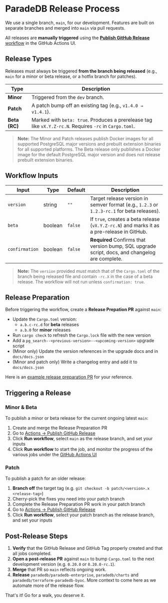 # ParadeDB Release Process

We use a single branch, `main`, for our development. Features are built on separate branches and merged into `main` via pull requests.

All releases are **manually triggered** using the [**Publish GitHub Release** workflow](https://github.com/paradedb/paradedb/actions/workflows/publish-github-release.yml) in the GitHub Actions UI.

## Release Types

Releases must always be triggered **from the branch being released** (e.g., `main` for a minor or beta release, or a hotfix branch for patches).

| Type          | Description                                                                                             |
| ------------- | ------------------------------------------------------------------------------------------------------- |
| **Minor**     | Triggered from the `dev` branch.                                                                        |
| **Patch**     | A patch bump off an existing tag (e.g., `v1.4.0 → v1.4.1`).                                             |
| **Beta (RC)** | Marked with `beta: true`. Produces a prerelease tag like `vX.Y.Z-rc.N`. Requires `-rc` in `Cargo.toml`. |

> **Note:** The Minor and Patch releases publish Docker images for all supported PostgreSQL major versions and prebuilt extension binaries for all supported platforms. The Beta release only publishes a Docker image for the default PostgreSQL major version and does not release prebuilt extension binaries.

## Workflow Inputs

| Input          | Type    | Default | Description                                                                                    |
| -------------- | ------- | ------- | ---------------------------------------------------------------------------------------------- |
| `version`      | string  | `""`    | Target release version in semver format (e.g., `1.2.3` or `1.2.3-rc.1` for beta releases).     |
| `beta`         | boolean | `false` | If `true`, creates a beta release (`vX.Y.Z-rc.N`) and marks it as a pre-release in GitHub.     |
| `confirmation` | boolean | `false` | **Required** Confirms that version bump, SQL upgrade script, docs, and changelog are complete. |

> **Note:** The `version` provided _must_ match that of the `Cargo.toml` of the branch being released file and contain `-rc.X` in the case of a beta release. The workflow will not run unless `confirmation: true`.

## Release Preparation

Before triggering the workflow, create a **Release Prepation PR** against `main`:

- Update the `Cargo.toml` version:
  - `a.b.c-rc.d` for **beta** releases
  - `a.b.0` for **minor** releases
- Run `cargo check` to refresh the `Cargo.lock` file with the new version
- Add a `pg_search--<previous-version>--<upcoming-version>` upgrade script
- (Minor only) Update the version references in the upgrade docs and in `docs/docs.json`
- (Minor and patch only) Write a changelog entry and add it to `docs/docs.json`

Here is an [example release preparation PR](https://github.com/paradedb/paradedb/pull/2770) for your reference.

## Triggering a Release

### Minor & Beta

To publish a minor or beta release for the current ongoing latest `main`:

1. Create and merge the Release Preparation PR
2. Go to [Actions → Publish GitHub Release](https://github.com/paradedb/paradedb/actions/workflows/publish-github-release.yml)
3. Click **Run workflow**, select `main` as the release branch, and set your inputs
4. Click **Run workflow** to start the job, and monitor the progress of the various jobs under the [GitHub Actions UI](https://github.com/paradedb/paradedb/actions)

### Patch

To publish a patch for an older release:

1. **Branch off** the target tag (e.g. `git checkout -b patch/<version>.x <release-tag>`)
2. Cherry-pick the fixes you need into your patch branch
3. Complete the Release Preparation PR work in your patch branch
4. Go to [Actions → Publish GitHub Release](https://github.com/paradedb/paradedb/actions/workflows/publish-github-release.yml)
5. Click **Run workflow**, select your patch branch as the release branch, and set your inputs

## Post-Release Steps

1. **Verify** that the GitHub Release and GitHub Tag properly created and that all jobs completed.
2. **Open a post-release PR** against `main` to bump `Cargo.toml` to the next development version (e.g. `0.20.0` or `0.20.0-rc.1`).
3. **Merge** that PR so `main` reflects ongoing work.
4. **Release** `paradedb/paradedb-enterprise`, `paradedb/charts` and `paradedb/terraform-paradedb-byoc`. More context to come here as we automate more of the release flow.

That's it! Go for a walk, you deserve it.
